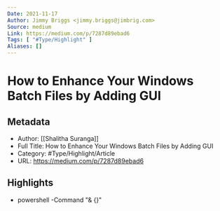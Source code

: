 ```yaml
---
Date: 2021-11-17
Author: Jimmy Briggs <jimmy.briggs@jimbrig.com>
Source: medium
Link: https://medium.com/p/7287d89ebad6
Tags: [ "#Type/Highlight" ]
Aliases: []
---
```

# How to Enhance Your Windows Batch Files by Adding GUI

## Metadata
- Author: [[Shalitha Suranga]]
- Full Title: How to Enhance Your Windows Batch Files by Adding GUI
- Category: #Type/Highlight/Article
- URL: https://medium.com/p/7287d89ebad6

## Highlights
- powershell -Command "& {<PowerShell code-block goes here>}"
